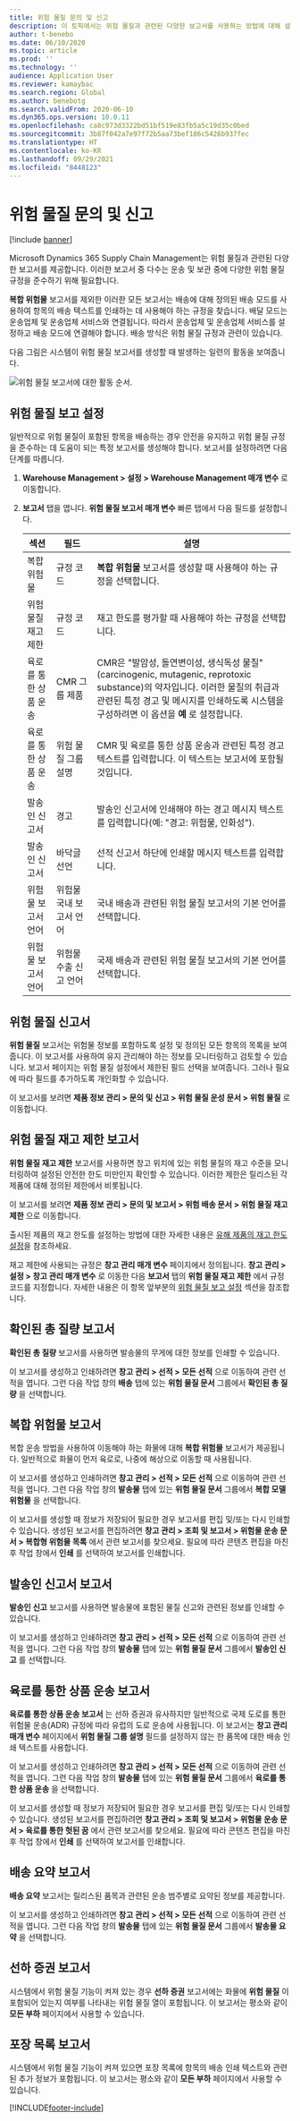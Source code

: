 ```yaml
---
title: 위험 물질 문의 및 신고
description: 이 토픽에서는 위험 물질과 관련된 다양한 보고서를 사용하는 방법에 대해 설명합니다. 이러한 보고서 중 다수는 운송 및 보관 중에 다양한 위험 물질 규정을 준수하기 위해 필요합니다.
author: t-benebo
ms.date: 06/10/2020
ms.topic: article
ms.prod: ''
ms.technology: ''
audience: Application User
ms.reviewer: kamaybac
ms.search.region: Global
ms.author: benebotg
ms.search.validFrom: 2020-06-10
ms.dyn365.ops.version: 10.0.11
ms.openlocfilehash: ca8c973d3322bd51bf519e83fb5a5c19d35c0bed
ms.sourcegitcommit: 3b87f042a7e97f72b5aa73bef186c5426b937fec
ms.translationtype: HT
ms.contentlocale: ko-KR
ms.lasthandoff: 09/29/2021
ms.locfileid: "8448123"
---
```

# <a name="hazardous-materials-inquiries-and-reports"></a>위험 물질 문의 및 신고

[!include [banner](../includes/banner.md)]

Microsoft Dynamics 365 Supply Chain Management는 위험 물질과 관련된 다양한 보고서를 제공합니다. 이러한 보고서 중 다수는 운송 및 보관 중에 다양한 위험 물질 규정을 준수하기 위해 필요합니다.

**복합 위험물** 보고서를 제외한 이러한 모든 보고서는 배송에 대해 정의된 배송 모드를 사용하여 항목의 배송 텍스트를 인쇄하는 데 사용해야 하는 규정을 찾습니다. 배달 모드는 운송업체 및 운송업체 서비스와 연결됩니다. 따라서 운송업체 및 운송업체 서비스를 설정하고 배송 모드에 연결해야 합니다. 배송 방식은 위험 물질 규정과 관련이 있습니다.

다음 그림은 시스템이 위험 물질 보고서를 생성할 때 발생하는 일련의 활동을 보여줍니다.

![위험 물질 보고서에 대한 활동 순서.](media/hazmat-report-sequence.png "위험 물질 보고서에 대한 활동 순서")

## <a name="set-up-hazardous-materials-reporting"></a><a name="set-up"></a>위험 물질 보고 설정

일반적으로 위험 물질이 포함된 항목을 배송하는 경우 안전을 유지하고 위험 물질 규정을 준수하는 데 도움이 되는 특정 보고서를 생성해야 합니다. 보고서를 설정하려면 다음 단계를 따릅니다.

1. **Warehouse Management \> 설정 \> Warehouse Management 매개 변수** 로 이동합니다.
2. **보고서** 탭을 엽니다. **위험 물질 보고서 매개 변수** 빠른 탭에서 다음 필드를 설정합니다.

    | 섹션 | 필드 | 설명 |
    |---|---|---|
    | 복합 위험물 | 규정 코드 | **복합 위험물** 보고서를 생성할 때 사용해야 하는 규정을 선택합니다. |
    | 위험 물질 재고 제한 | 규정 코드 | 재고 한도를 평가할 때 사용해야 하는 규정을 선택합니다. |
    | 육로를 통한 상품 운송 | CMR 그룹 제품 | CMR은 "발암성, 돌연변이성, 생식독성 물질"(carcinogenic, mutagenic, reprotoxic substance)의 약자입니다. 이러한 물질의 취급과 관련된 특정 경고 및 메시지를 인쇄하도록 시스템을 구성하려면 이 옵션을 **예** 로 설정합니다. |
    | 육로를 통한 상품 운송 | 위험 물질 그룹 설명 | CMR 및 육로를 통한 상품 운송과 관련된 특정 경고 텍스트를 입력합니다. 이 텍스트는 보고서에 포함될 것입니다. |
    | 발송인 신고서 | 경고 | 발송인 신고서에 인쇄해야 하는 경고 메시지 텍스트를 입력합니다(예: "경고: 위험물, 인화성"). |
    | 발송인 신고서 | 바닥글 선언 | 선적 신고서 하단에 인쇄할 메시지 텍스트를 입력합니다. |
    | 위험물 보고서 언어 | 위험물 국내 보고서 언어 | 국내 배송과 관련된 위험 물질 보고서의 기본 언어를 선택합니다. |
    | 위험물 보고서 언어 | 위험물 수출 신고 언어 | 국제 배송과 관련된 위험 물질 보고서의 기본 언어를 선택합니다. |

## <a name="hazardous-materials-report"></a>위험 물질 신고서

**위험 물질** 보고서는 위험물 정보를 포함하도록 설정 및 정의된 모든 항목의 목록을 보여줍니다. 이 보고서를 사용하여 유지 관리해야 하는 정보를 모니터링하고 검토할 수 있습니다. 보고서 페이지는 위험 물질 설정에서 제한된 필드 선택을 보여줍니다. 그러나 필요에 따라 필드를 추가하도록 개인화할 수 있습니다.

이 보고서를 보려면 **제품 정보 관리 \> 문의 및 신고 \> 위험 물질 운성 문서 \> 위험 물질** 로 이동합니다.

## <a name="hazardous-material-stock-limit-report"></a><a name="stock-limit-report"></a>위험 물질 재고 제한 보고서

**위험 물질 재고 제한** 보고서를 사용하면 창고 위치에 있는 위험 물질의 재고 수준을 모니터링하여 설정된 안전한 한도 미만인지 확인할 수 있습니다. 이러한 제한은 릴리스된 각 제품에 대해 정의된 제한에서 비롯됩니다.

이 보고서를 보려면 **제품 정보 관리 \> 문의 및 보고서 \> 위험 배송 문서 \> 위험 물질 재고 제한** 으로 이동합니다.

출시된 제품의 재고 한도를 설정하는 방법에 대한 자세한 내용은 [유해 제품의 재고 한도 설정](hazmat-items.md#stock-limits)을 참조하세요.

재고 제한에 사용되는 규정은 **창고 관리 매개 변수** 페이지에서 정의됩니다. **창고 관리 \> 설정 \> 창고 관리 매개 변수** 로 이동한 다음 **보고서** 탭의 **위험 물질 재고 제한** 에서 규정 코드를 지정합니다. 자세한 내용은 이 항목 앞부분의 [위험 물질 보고 설정](#set-up) 섹션을 참조합니다.

## <a name="verified-gross-mass-report"></a>확인된 총 질량 보고서

**확인된 총 질량** 보고서를 사용하면 발송물의 무게에 대한 정보를 인쇄할 수 있습니다.

이 보고서를 생성하고 인쇄하려면 **창고 관리 \> 선적 \> 모든 선적** 으로 이동하여 관련 선적을 엽니다. 그런 다음 작업 창의 **배송** 탭에 있는 **위험 물질 문서** 그룹에서 **확인된 총 질량** 을 선택합니다.

## <a name="multimodal-dangerous-goods-report"></a>복합 위험물 보고서

복합 운송 방법을 사용하여 이동해야 하는 화물에 대해 **복합 위험물** 보고서가 제공됩니다. 일반적으로 화물이 먼저 육로로, 나중에 해상으로 이동할 때 사용됩니다.

이 보고서를 생성하고 인쇄하려면 **창고 관리 \> 선적 \> 모든 선적** 으로 이동하여 관련 선적을 엽니다. 그런 다음 작업 창의 **발송물** 탭에 있는 **위험 물질 문서** 그룹에서 **복합 모델 위험물** 을 선택합니다.

이 보고서를 생성할 때 정보가 저장되어 필요한 경우 보고서를 편집 및/또는 다시 인쇄할 수 있습니다. 생성된 보고서를 편집하려면 **창고 관리 \> 조회 및 보고서 \> 위험물 운송 문서 \> 복합형 위험물 목록** 에서 관련 보고서를 찾으세요. 필요에 따라 콘텐츠 편집을 마친 후 작업 창에서 **인쇄** 를 선택하여 보고서를 인쇄합니다.

## <a name="shippers-declaration-report"></a>발송인 신고서 보고서

**발송인 신고** 보고서를 사용하면 발송물에 포함된 물질 신고와 관련된 정보를 인쇄할 수 있습니다.

이 보고서를 생성하고 인쇄하려면 **창고 관리 \> 선적 \> 모든 선적** 으로 이동하여 관련 선적을 엽니다. 그런 다음 작업 창의 **발송물** 탭에 있는 **위험 물질 문서** 그룹에서 **발송인 신고** 를 선택합니다.

## <a name="carriage-of-merchandise-by-road-report"></a>육로를 통한 상품 운송 보고서

**육로를 통한 상품 운송 보고서** 는 선하 증권과 유사하지만 일반적으로 국제 도로를 통한 위험물 운송(ADR) 규정에 따라 유럽의 도로 운송에 사용됩니다. 이 보고서는 **창고 관리 매개 변수** 페이지에서 **위험 물질 그룹 설명** 필드를 설정하지 않는 한 품목에 대한 배송 인쇄 텍스트를 사용합니다.

이 보고서를 생성하고 인쇄하려면 **창고 관리 \> 선적 \> 모든 선적** 으로 이동하여 관련 선적을 엽니다. 그런 다음 작업 창의 **발송물** 탭에 있는 **위험 물질 문서** 그룹에서 **육로를 통한 상품 운송** 을 선택합니다.

이 보고서를 생성할 때 정보가 저장되어 필요한 경우 보고서를 편집 및/또는 다시 인쇄할 수 있습니다. 생성된 보고서를 편집하려면 **창고 관리 \> 조회 및 보고서 \> 위험물 운송 문서 \> 육로를 통한 헛된 꿈** 에서 관련 보고서를 찾으세요. 필요에 따라 콘텐츠 편집을 마친 후 작업 창에서 **인쇄** 를 선택하여 보고서를 인쇄합니다.

## <a name="shipment-summary-report"></a>배송 요약 보고서

**배송 요약** 보고서는 릴리스된 품목과 관련된 운송 범주별로 요약된 정보를 제공합니다.

이 보고서를 생성하고 인쇄하려면 **창고 관리 \> 선적 \> 모든 선적** 으로 이동하여 관련 선적을 엽니다. 그런 다음 작업 창의 **발송물** 탭에 있는 **위험 물질 문서** 그룹에서 **발송물 요약** 을 선택합니다.

## <a name="bill-of-lading-report"></a>선하 증권 보고서

시스템에서 위험 물질 기능이 켜져 있는 경우 **선하 증권** 보고서에는 화물에 **위험 물질** 이 포함되어 있는지 여부를 나타내는 위험 물질 열이 포함됩니다. 이 보고서는 평소와 같이 **모든 부하** 페이지에서 사용할 수 있습니다.

## <a name="packing-list-report"></a>포장 목록 보고서

시스템에서 위험 물질 기능이 켜져 있으면 포장 목록에 항목의 배송 인쇄 텍스트와 관련된 추가 정보가 포함됩니다. 이 보고서는 평소와 같이 **모든 부하** 페이지에서 사용할 수 있습니다.


[!INCLUDE[footer-include](../../includes/footer-banner.md)]